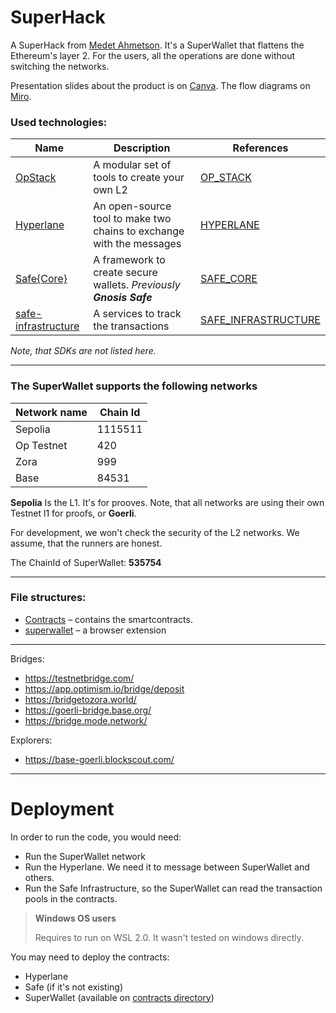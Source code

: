 # SuperHack

A SuperHack from [Medet Ahmetson](https://www.linkedin.com/in/ahmetson/).
It's a SuperWallet that flattens the Ethereum's layer 2. 
For the users, all the operations are done without switching the networks.

Presentation slides about the product is on [Canva](https://www.canva.com/design/DAFrIKaBNqA/3YBWt25S90rVpRCfwxWgCg/edit?utm_content=DAFrIKaBNqA&utm_campaign=designshare&utm_medium=link2&utm_source=sharebutton).
The flow diagrams on [Miro](https://miro.com/app/board/uXjVMugclZ8=/?share_link_id=575149552666).

### Used technologies:

| Name                                                                          | Description                                                          | References                                        |
|-------------------------------------------------------------------------------|----------------------------------------------------------------------|---------------------------------------------------|
| [OpStack](https://stack.optimism.io/)                                         | A modular set of tools to create your own L2                         | [OP_STACK](./docs/OP_STACK.md)                    |
| [Hyperlane](https://www.hyperlane.xyz/)                                       | An open-source tool to make two chains to exchange with the messages | [HYPERLANE](./docs/HYPERLANE.md)                  |
| [Safe{Core}](https://safe.global/core)                                        | A framework to create secure wallets. *Previously **Gnosis Safe***   | [SAFE_CORE](./docs/SAFE_CORE.md)                 |
| [safe-infrastructure](https://github.com/safe-global/safe-infrastructure.git) | A services to track the transactions                                 | [SAFE_INFRASTRUCTURE](.docs/SAFE_INFRASTRUCTURE.md) |

*Note, that SDKs are not listed here.*

---
### The SuperWallet supports the following networks

| Network name | Chain Id |
|--------------|----------|
| Sepolia      | 1115511  |
| Op Testnet   | 420      |
| Zora         | 999      | 
| Base         | 84531    |

**Sepolia** Is the L1. It's for prooves.
Note, that all networks are using their own
Testnet l1 for proofs, or **Goerli**.
 
For development, we won't check the security of the L2 networks.
We assume, that the runners are honest.

The ChainId of SuperWallet: **535754**

---
### File structures:
* [Contracts](./contracts) &ndash; contains the smartcontracts.
* [superwallet](./superwallet) &ndash; a browser extension


---

Bridges:
* https://testnetbridge.com/
* https://app.optimism.io/bridge/deposit
* https://bridgetozora.world/
* https://goerli-bridge.base.org/
* https://bridge.mode.network/

Explorers:
* https://base-goerli.blockscout.com/

---
# Deployment
In order to run the code, you would need:
* Run the SuperWallet network
* Run the Hyperlane. We need it to message between SuperWallet and others.
* Run the Safe Infrastructure, so the SuperWallet can read the transaction pools in the contracts.

> **Windows OS users**
>
> Requires to run on WSL 2.0. It wasn't tested on windows directly.

You may need to deploy the contracts:
* Hyperlane
* Safe (if it's not existing)
* SuperWallet (available on [contracts directory](./contracts))
